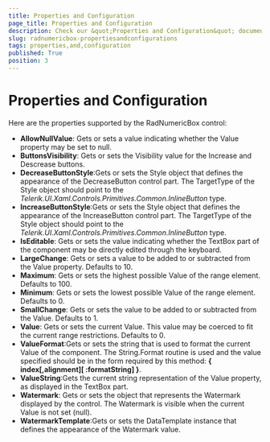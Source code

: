 ```yaml
---
title: Properties and Configuration
page_title: Properties and Configuration
description: Check our &quot;Properties and Configuration&quot; documentation article for RadNumericBox for UWP control.
slug: radnumericbox-propertiesandconfigurations
tags: properties,and,configuration
published: True
position: 3
---
```


# Properties and Configuration

Here are the properties supported by the RadNumericBox control:

* **AllowNullValue**: Gets or sets a value indicating whether the Value property may be set to null.
* **ButtonsVisibility**: Gets or sets the Visibility value for the Increase and Descrease buttons.
* **DecreaseButtonStyle**:Gets or sets the Style object that defines the appearance of the DecreaseButton control part. The TargetType of the Style object should point to the *Telerik.UI.Xaml.Controls.Primitives.Common.InlineButton* type.
* **IncreaseButtonStyle**:Gets or sets the Style object that defines the appearance of the IncreaseButton control part. The TargetType of the Style object should point to the *Telerik.UI.Xaml.Controls.Primitives.Common.InlineButton* type.
* **IsEditable**: Gets or sets the value indicating whether the TextBox part of the component may be directly edited through the keyboard.
* **LargeChange**: Gets or sets a value to be added to or subtracted from the Value property. Defaults to 10.
* **Maximum**: Gets or sets the highest possible Value of the range element. Defaults to 100.
* **Minimum**: Gets or sets the lowest possible Value of the range element. Defaults to 0.
* **SmallChange**: Gets or sets the value to be added to or subtracted from the Value. Defaults to 1.
* **Value**: Gets or sets the current Value. This value may be coerced to fit the current range restrictions. Defaults to 0.
* **ValueFormat**:Gets or sets the string that is used to format the current Value of the component.
The String.Format routine is used and the value specified should be in the form required by this method: **{ index[,alignment][ :formatString] }**.
* **ValueString**:Gets the current string representation of the Value property, as displayed in the TextBox part.
* **Watermark**: Gets or sets the object that represents the Watermark displayed by the control. The Watermark is visible when the current Value is not set (null).
* **WatermarkTemplate**:Gets or sets the DataTemplate instance that defines the appearance of the Watermark value.
